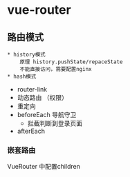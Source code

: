 
# vue-router

## 路由模式

    * history模式
        原理 history.pushState/repaceState
        不能直接访问，需要配置nginx
    * hash模式


* router-link
* 动态路由 （权限）
* 重定向
* beforeEach 导航守卫
   - 拦截判断到登录页面
* afterEach

### 嵌套路由

VueRouter 中配置children